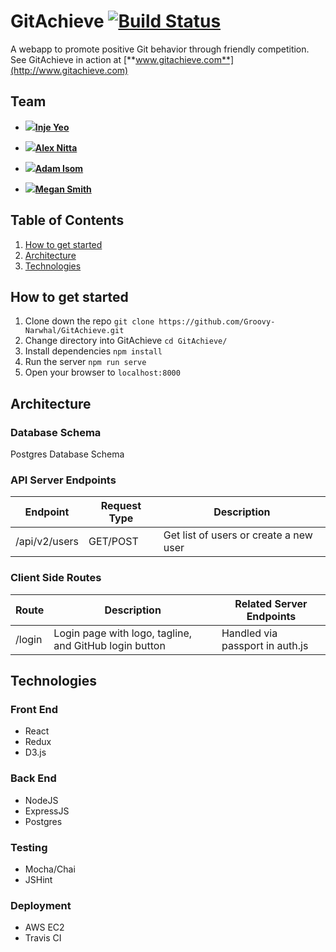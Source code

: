 # GitAchieve [![Build Status](https://travis-ci.org/Groovy-Narwhal/GitAchieve.svg?branch=master)](https://travis-ci.org/Groovy-Narwhal/GitAchieve)
A webapp to promote positive Git behavior through friendly competition.
See GitAchieve in action at [**www.gitachieve.com**](http://www.gitachieve.com)

## Team
 - ![](https://avatars.githubusercontent.com/u/4149515?v=3&s=48)[**Inje Yeo**](https://github.com/byeo630)

 - ![](https://avatars.githubusercontent.com/u/15864056?v=3&s=48)[**Alex Nitta**](https://github.com/alexnitta)

 - ![](https://avatars.githubusercontent.com/u/10492144?v=3&s=48)[**Adam Isom**](https://github.com/adamrgisom)

 - ![](https://avatars.githubusercontent.com/u/15220759?v=3&s=48)[**Megan Smith**](https://github.com/msmith9393)

## Table of Contents
1. [How to get started](#how-to-get-started)
1. [Architecture](#architecture)
1. [Technologies](#technologies)

## How to get started
1. Clone down the repo `git clone https://github.com/Groovy-Narwhal/GitAchieve.git`
2. Change directory into GitAchieve `cd GitAchieve/`
3. Install dependencies `npm install`
4. Run the server `npm run serve`
5. Open your browser to `localhost:8000`

## Architecture
### Database Schema
Postgres Database Schema

### API Server Endpoints
|Endpoint|Request Type|Description|
|---|---|---|
|/api/v2/users|GET/POST|Get list of users or create a new user|

### Client Side Routes
|Route|Description|Related Server Endpoints|
|---|---|---|
|/login|Login page with logo, tagline, and GitHub login button|Handled via passport in auth.js|

## Technologies
### Front End
- React
- Redux
- D3.js

### Back End
- NodeJS
- ExpressJS
- Postgres

### Testing
- Mocha/Chai
- JSHint

### Deployment
- AWS EC2
- Travis CI
